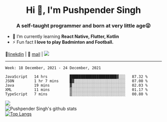 <h1 align="center">Hi 👋, I'm Pushpender Singh</h1>
<h3 align="center">A self-taught programmer and born at very little age😜</h3>

- 🌱 I’m currently learning **React Native, Flutter, Kotlin**
- ⚡ Fun fact **I love to play Badminton and Football.**

👔[linekdin](https://www.linkedin.com/in/pushpender-singh-240061202/) | 📧 [mail](mailto:pushpendersingh@p2devs.com) | ![](https://komarev.com/ghpvc/?username=pushpender-singh-ap&color=blue)


---

<!--START_SECTION:waka-->
```text
Week: 18 December, 2021 - 24 December, 2021

JavaScript   14 hrs          █████████████████████▓░░░   87.32 % 
JSON         1 hr 7 mins     █▓░░░░░░░░░░░░░░░░░░░░░░░   07.00 % 
Java         19 mins         ▓░░░░░░░░░░░░░░░░░░░░░░░░   02.03 % 
XML          11 mins         ▒░░░░░░░░░░░░░░░░░░░░░░░░   01.17 % 
TypeScript   7 mins          ▒░░░░░░░░░░░░░░░░░░░░░░░░   00.80 % 
```
<!--END_SECTION:waka-->

<img align="left" src="https://github-readme-streak-stats.herokuapp.com/?user=pushpender-singh-ap&theme=dark" /></br>
![Pushpender Singh's github stats](https://github-readme-stats.vercel.app/api?username=pushpender-singh-ap&show_icons=true&theme=radical&count_private=true)</br>
[![Top Langs](https://github-readme-stats.vercel.app/api/top-langs/?username=pushpender-singh-ap&theme=radical)](https://github.com/pushpender-singh-ap/github-readme-stats)
